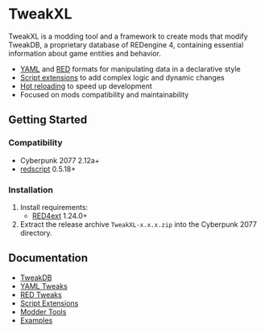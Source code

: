 # TweakXL

TweakXL is a modding tool and a framework to create mods that modify TweakDB, 
a proprietary database of REDengine 4, 
containing essential information about game entities and behavior.

- [YAML](https://github.com/psiberx/cp2077-tweak-xl/wiki/YAML-Tweaks) and [RED](https://github.com/psiberx/cp2077-tweak-xl/wiki/RED-Tweaks) formats for manipulating data in a declarative style 
- [Script extensions](https://github.com/psiberx/cp2077-tweak-xl/wiki/Script-Extensions) to add complex logic and dynamic changes 
- [Hot reloading](https://github.com/psiberx/cp2077-tweak-xl/wiki/Modder-Tools) to speed up development
- Focused on mods compatibility and maintainability  

## Getting Started

### Compatibility

- Cyberpunk 2077 2.12a+
- [redscript](https://github.com/jac3km4/redscript) 0.5.18+

### Installation

1. Install requirements:
   - [RED4ext](https://docs.red4ext.com/getting-started/installing-red4ext) 1.24.0+
2. Extract the release archive `TweakXL-x.x.x.zip` into the Cyberpunk 2077 directory.

## Documentation

- [TweakDB](https://github.com/psiberx/cp2077-tweak-xl/wiki/TweakDB)
- [YAML Tweaks](https://github.com/psiberx/cp2077-tweak-xl/wiki/YAML-Tweaks)
- [RED Tweaks](https://github.com/psiberx/cp2077-tweak-xl/wiki/RED-Tweaks)
- [Script Extensions](https://github.com/psiberx/cp2077-tweak-xl/wiki/Script-Extensions)
- [Modder Tools](https://github.com/psiberx/cp2077-tweak-xl/wiki/Modder-Tools)
- [Examples](https://github.com/psiberx/cp2077-tweak-xl/wiki/Examples)
